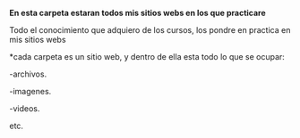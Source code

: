 **En esta carpeta estaran todos mis sitios webs en los que practicare**

Todo el conocimiento que adquiero de los cursos, los pondre en practica en mis sitios webs

*cada carpeta es un sitio web, y dentro de ella esta todo lo que se ocupar:

-archivos.

-imagenes.

-videos.

etc.